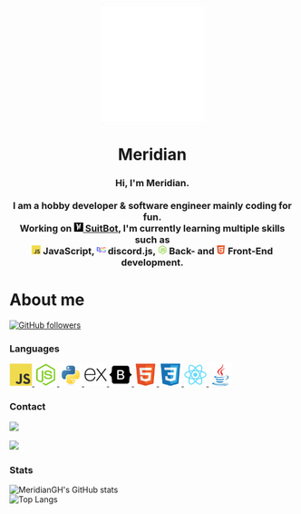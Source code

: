 <div align="center">
  <img src="images/logo.png" alt="Logo" height="200">
</div>
<h1 align="center">Meridian</h1>
<h3 align="center">
  Hi, I'm Meridian.<br><br>
  I am a hobby developer & software engineer mainly coding for fun.<br>
  Working on <a href="https://github.com/MeridianGH/suitbot"><img src="images/suitbot.png" height="16"> SuitBot</a>, I'm currently learning multiple skills such as<br>
  <img src="https://raw.githubusercontent.com/devicons/devicon/master/icons/javascript/javascript-original.svg" height="16"> JavaScript, <img src="https://raw.githubusercontent.com/devicons/devicon/master/icons/discordjs/discordjs-original.svg" height="16"> discord.js, <img src="https://raw.githubusercontent.com/devicons/devicon/master/icons/nodejs/nodejs-original.svg" height="16"> Back- and <img src="https://raw.githubusercontent.com/devicons/devicon/master/icons/html5/html5-original.svg" height="16"> Front-End development.<br>
</h3>

# About me

[![GitHub followers](https://img.shields.io/github/followers/MeridianGH?color=ffffff&labelColor=212121&logo=GitHub&logoColor=ffffff&style=for-the-badge)](https://github.com/MeridianGH?tab=followers)

### Languages
<a href="https://developer.mozilla.org/en-US/docs/Web/JavaScript" target="_blank" rel="noreferrer"> <img src="https://raw.githubusercontent.com/devicons/devicon/master/icons/javascript/javascript-original.svg" alt="javascript" width="40" height="40"/> </a>
<a href="https://nodejs.org" target="_blank" rel="noreferrer"> <img src="https://raw.githubusercontent.com/devicons/devicon/master/icons/nodejs/nodejs-original.svg" alt="nodejs" width="40" height="40"/> </a>
<a href="https://www.python.org" target="_blank" rel="noreferrer"> <img src="https://raw.githubusercontent.com/devicons/devicon/master/icons/python/python-original.svg" alt="python" width="40" height="40"/> </a>
<a href="https://expressjs.com" target="_blank" rel="noreferrer"> <img src="https://raw.githubusercontent.com/devicons/devicon/master/icons/express/express-original.svg" alt="express" width="40" height="40"/> </a>
<a href="https://getbootstrap.com" target="_blank" rel="noreferrer"> <img src="https://raw.githubusercontent.com/devicons/devicon/master/icons/bootstrap/bootstrap-plain.svg" alt="bootstrap" width="40" height="40"/> </a>
<a href="https://www.w3.org/html/" target="_blank" rel="noreferrer"> <img src="https://raw.githubusercontent.com/devicons/devicon/master/icons/html5/html5-original.svg" alt="html5" width="40" height="40"/> </a>
<a href="https://www.w3schools.com/css/" target="_blank" rel="noreferrer"> <img src="https://raw.githubusercontent.com/devicons/devicon/master/icons/css3/css3-original.svg" alt="css3" width="40" height="40"/> </a>
<a href="https://reactjs.org/" target="_blank" rel="noreferrer"> <img src="https://raw.githubusercontent.com/devicons/devicon/master/icons/react/react-original.svg" alt="react" width="40" height="40"/> </a>
<a href="https://www.java.com/" target="_blank" rel="noreferrer"> <img src="https://raw.githubusercontent.com/devicons/devicon/master/icons/java/java-original.svg" alt="java" width="40" height="40"/> </a>

### Contact

<img src="https://discord.c99.nl/widget/theme-1/360817252158930954.png">

<a href="mailto:meridianpy@gmail.com"><img src="https://img.shields.io/static/v1?style=for-the-badge&logo=gmail&label=&labelColor=212121&message=Mail&color=212121"></a>

### Stats
![MeridianGH's GitHub stats](https://github-readme-stats.vercel.app/api?username=MeridianGH&hide=contribs&theme=github_dark) \
![Top Langs](https://github-readme-stats.vercel.app/api/top-langs/?username=MeridianGH&theme=github_dark) 
